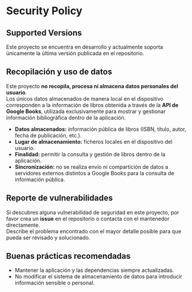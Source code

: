 # Security Policy

## Supported Versions
Este proyecto se encuentra en desarrollo y actualmente soporta únicamente la última versión publicada en el repositorio.


## Recopilación y uso de datos
Este proyecto **no recopila, procesa ni almacena datos personales del usuario**.  
Los únicos datos almacenados de manera local en el dispositivo corresponden a la información de libros obtenida a través de la **API de Google Books**, utilizada exclusivamente para mostrar y gestionar información bibliográfica dentro de la aplicación.

- **Datos almacenados:** información pública de libros (ISBN, título, autor, fecha de publicación, etc.).
- **Lugar de almacenamiento:** ficheros locales en el dispositivo del usuario.
- **Finalidad:** permitir la consulta y gestión de libros dentro de la aplicación.
- **Sincronización:** no se realiza envío ni compartición de datos a servidores externos distintos a Google Books para la consulta de información pública.

## Reporte de vulnerabilidades
Si descubres alguna vulnerabilidad de seguridad en este proyecto, por favor crea un **issue** en el repositorio o contacta con el mantenedor directamente.  
Describe el problema encontrado con el mayor detalle posible para que pueda ser revisado y solucionado.

## Buenas prácticas recomendadas
- Mantener la aplicación y las dependencias siempre actualizadas.  
- No modificar el sistema de almacenamiento de datos para introducir información sensible o personal.  

